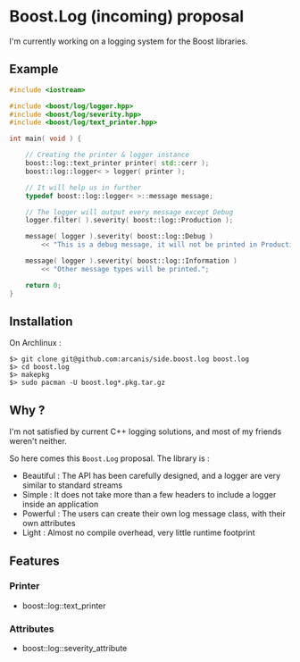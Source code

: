 # Boost.Log (incoming) proposal

I'm currently working on a logging system for the Boost libraries.

## Example

```c++
#include <iostream>

#include <boost/log/logger.hpp>
#include <boost/log/severity.hpp>
#include <boost/log/text_printer.hpp>

int main( void ) {

    // Creating the printer & logger instance
    boost::log::text_printer printer( std::cerr );
    boost::log::logger< > logger( printer );

    // It will help us in further
    typedef boost::log::logger< >::message message;

    // The logger will output every message except Debug
    logger.filter( ).severity( boost::log::Production );

    message( logger ).severity( boost::log::Debug )
        << "This is a debug message, it will not be printed in Production mode";

    message( logger ).severity( boost::log::Information )
        << "Other message types will be printed.";

    return 0;
}
```

## Installation

On Archlinux :

    $> git clone git@github.com:arcanis/side.boost.log boost.log
    $> cd boost.log
    $> makepkg
    $> sudo pacman -U boost.log*.pkg.tar.gz

## Why ?

I'm not satisfied by current C++ logging solutions, and most of my friends weren't neither.

So here comes this `Boost.Log` proposal. The library is :

- Beautiful : The API has been carefully designed, and a logger are very similar to standard streams
- Simple : It does not take more than a few headers to include a logger inside an application
- Powerful : The users can create their own log message class, with their own attributes
- Light : Almost no compile overhead, very little runtime footprint

## Features

### Printer

- boost::log::text_printer

### Attributes

- boost::log::severity_attribute
